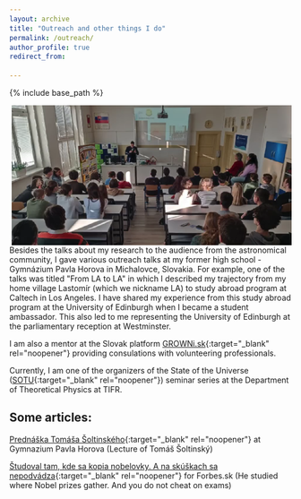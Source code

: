 ```yaml
---
layout: archive
title: "Outreach and other things I do"
permalink: /outreach/
author_profile: true
redirect_from:

---
```


{% include base_path %}

<img align="right" src="/images/gph_outreachtalk.png" alt="My Image" width="500" height="250">

Besides the talks about my research to the audience from the astronomical community, I gave various outreach talks at my former high school - Gymnázium Pavla Horova in Michalovce, Slovakia. For example, one of the talks was titled "From LA to LA" in which I described my trajectory from my home village Lastomír (which we nickname LA) to study abroad program at Caltech in Los Angeles. I have shared my experience from this study abroad program at the University of Edinburgh when I became a student ambassador. This also led to me representing the University of Edinburgh at the parliamentary reception at Westminster.

I am also a mentor at the Slovak platform [GROWNi.sk](https://growni.sk/mentor/tomas-soltinsky?interests=V%25C3%25BDber%2520univerzity&page=3){:target="_blank" rel="noopener"} providing consulations with volunteering professionals.

Currently, I am one of the organizers of the State of the Universe ([SOTU](https://theory.tifr.res.in/~sotu/){:target="_blank" rel="noopener"}) seminar series at the Department of Theoretical Physics at TIFR.

## Some articles:

[Prednáška Tomáša Šoltinského](https://www.gphmi.sk/2019/07/prednaska-tomasa-soltinskeho/){:target="_blank" rel="noopener"} at Gymnazium Pavla Horova (Lecture of Tomáš Šoltinský)

[Študoval tam, kde sa kopia nobelovky. A na skúškach sa nepodvádza](https://www.forbes.sk/studoval-tam-kde-sa-kopia-nobelovky-na-skuskach-sa-nepodvadza/){:target="_blank" rel="noopener"} for Forbes.sk (He studied where Nobel prizes gather. And you do not cheat on exams)
